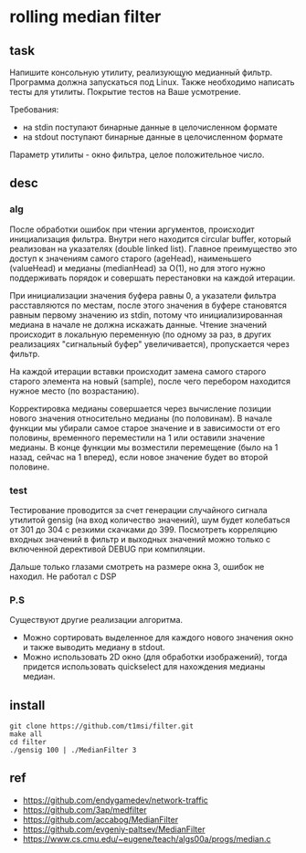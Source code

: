# rolling median filter

## task
Напишите консольную утилиту, реализующую медианный фильтр. Программа должна запускаться под Linux. Также необходимо написать тесты для утилиты. Покрытие тестов на Ваше усмотрение.

Требования:
- на stdin поступают бинарные данные в целочисленном формате
- на stdout поступают бинарные данные в целочисленном формате

Параметр утилиты - окно фильтра, целое положительное число.

## desc

### alg
После обработки ошибок при чтении аргументов, происходит инициализация фильтра. Внутри него находится circular buffer, который реализован на указателях (double linked list). Главное преимущество это доступ к значениям самого старого (ageHead), наименьшего (valueHead) и медианы (medianHead) за O(1), но для этого нужно поддерживать порядок и совершать перестановки на каждой итерации.

При инициализации значения буфера равны 0, а указатели фильтра расставляются по местам, после этого
значения в буфере становятся равным первому значению из stdin, потому что инициализированная медиана в начале не должна
искажать данные. Чтение значений происходит в локальную переменную (по одному за раз, в других реализациях "сигнальный буфер" увеличивается),
пропускается через фильтр.

На каждой итерации вставки происходит замена самого старого старого элемента на новый (sample), после чего перебором находится нужное место (по возрастанию).

Корректировка медианы совершается через вычисление позиции нового значения относительно медианы (по половинам). В начале функции мы убирали самое старое значение и в зависимости от его половины, временного переместили на 1 или оставили значение медианы. В конце функции мы возместили перемещение (было на 1 назад, сейчас на 1 вперед), если новое значение будет во второй половине.

### test

Тестирование проводится за счет генерации случайного сигнала утилитой gensig (на вход количество значений), шум будет колебаться от 301 до 304 с резкими скачками до 399. Посмотреть корреляцию входных значений в фильтр и выходных значений можно только с включенной дерективой DEBUG при компиляции.

Дальше только глазами смотреть на размере окна 3, ошибок не находил. Не работал с DSP

### P.S
Существуют другие реализации алгоритма.
- Можно сортировать выделенное для
каждого нового значения окно и также выводить медиану в stdout. 
- Можно использовать 2D окно (для обработки изображений), тогда придется
использовать quickselect для нахождения медианы медиан.

## install

```
git clone https://github.com/t1msi/filter.git
make all
cd filter
./gensig 100 | ./MedianFilter 3

```

## ref
- https://github.com/endygamedev/network-traffic
- https://github.com/3ap/medfilter
- https://github.com/accabog/MedianFilter
- https://github.com/evgeniy-paltsev/MedianFilter
- https://www.cs.cmu.edu/~eugene/teach/algs00a/progs/median.c
